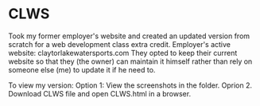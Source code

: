 # CLWS
Took my former employer's website and created an updated version from scratch for a web development class extra credit.
Employer's active website: claytorlakewatersports.com
They opted to keep their current website so that they (the owner) can maintain it himself rather than rely on someone else (me) to update it if he need to. 

To view my version:
  Option 1: View the screenshots in the folder.
  Oprion 2. Download CLWS file and open CLWS.html in a browser.

